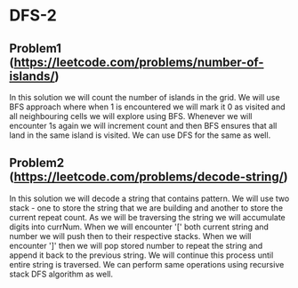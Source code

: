 # DFS-2

## Problem1 (https://leetcode.com/problems/number-of-islands/)

In this solution we will count the number of islands in the grid. We will use BFS approach where when 1 is encountered we will mark it 0 as visited and all neighbouring cells we will explore using BFS. Whenever we will encounter 1s again we will increment count and then BFS ensures that all land in the same island is visited. We can use DFS for the same as well.



## Problem2 (https://leetcode.com/problems/decode-string/)

In this solution we will decode a string that contains pattern. We will use two stack - one to store the string that we are building and another to store the current repeat count. As we will be traversing the string we will accumulate digits into currNum. When we will encounter '[' both current string and number we will push then to their respective stacks. When we will encounter ']' then we will pop stored number to repeat the string and append it back to the previous string. We will continue this process until entire string is traversed. We can perform same operations using recursive stack DFS algorithm as well.


